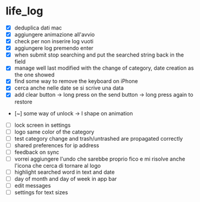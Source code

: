 # life_log

* [x] deduplica dati mac
* [x] aggiungere animazione all'avvio
* [x] check per non inserire log vuoti
* [x] aggiungere log premendo enter
* [x] when submit stop searching and put the searched string back in the field
* [x] manage well last modified with the change of category, date creation as the one showed
* [x] find some way to remove the keyboard on iPhone
* [x] cerca anche nelle date se si scrive una data
* [x] add clear button -> long press on the send button -> long press again to restore
* [~] some way of unlock -> l shape on animation
* [ ] lock screen in settings
* [ ] logo same color of the category
* [ ] test category change and trash/untrashed are propagated correctly
* [ ] shared preferences for ip address
* [ ] feedback on sync
* [ ] vorrei aggiungere l'undo che sarebbe proprio fico e mi risolve anche l'icona che cerca di tornare al logo
* [ ] highlight searched word in text and date
* [ ] day of month and day of week in app bar
* [ ] edit messages
* [ ] settings for text sizes
